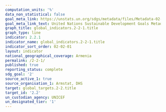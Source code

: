 ```yaml
---
computation_units: '%'
data_non_statistical: false
goal_meta_link: https://unstats.un.org/sdgs/metadata/files/Metadata-02-02-01.pdf
goal_meta_link_text: United Nations Sustainable Development Goals Metadata (pdf 232kB)
graph_title: global_indicators.2-2-1.title
graph_type: line
indicator: 2.2.1
indicator_name: global_indicators.2-2-1.title
indicator_sort_order: 02-02-01
layout: indicator
national_geographical_coverage: Armenia
permalink: /2-2-1/
published: true
reporting_status: complete
sdg_goal: '2'
source_active_1: true
source_organisation_1: Armstat, DHS
target: global_targets.2-2.title
target_id: '2.2'
un_custodian_agency: UNICEF
un_designated_tier: '1'
---
```

